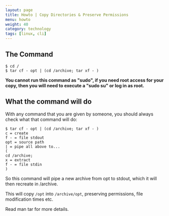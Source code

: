 ```yaml
---
layout: page
title: Howto | Copy Directories & Preserve Permissions
menu: howto
weight: 40
category: technology
tags: [linux, cli]
---
```


## The Command

    $ cd /
    $ tar cf - opt | (cd /archive; tar xf - )

**You cannot run this command as "sudo", if you need root access for your copy, then you will need to execute a "sudo su" or log in as root.**

## What the command will do

With any command that you are given by someone, you should always check what that command will do:

    $ tar cf - opt | (cd /archive; tar xf - )
    c = create
    f - = file stdout
    opt = source path
    | = pipe all above to...
    (
    cd /archive;
    x = extract
    f - = file stdin
    )

So this command will pipe a new archive from opt to stdout, which it will then recreate in /archive.

This  will copy `/opt` into `/archive/opt`, preserving permissions, file modification times etc.

Read man tar for more details.
